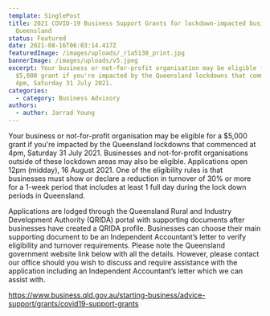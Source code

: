 ```yaml
---
template: SinglePost
title: 2021 COVID-19 Business Support Grants for lockdown-impacted businesses in
  Queensland
status: Featured
date: 2021-08-16T06:03:14.417Z
featuredImage: /images/uploads/_r1a5138_print.jpg
bannerImage: /images/uploads/v5.jpeg
excerpt: Your business or not-for-profit organisation may be eligible for a
  $5,000 grant if you're impacted by the Queensland lockdowns that commenced at
  4pm, Saturday 31 July 2021.
categories:
  - category: Business Advisory
authors:
  - author: Jarrad Young
---
```

Your business or not-for-profit organisation may be eligible for a $5,000 grant if you're impacted by the Queensland lockdowns that commenced at 4pm, Saturday 31 July 2021. Businesses and not-for-profit organisations outside of these lockdown areas may also be eligible. Applications open 12pm (midday), 16 August 2021.  One of the eligibility rules is that businesses must show or declare a reduction in turnover of 30% or more for a 1-week period that includes at least 1 full day during the lock down periods in Queensland.

Applications are lodged through the Queensland Rural and Industry Development Authority (QRIDA) portal with supporting documents after businesses have created a QRIDA profile.  Businesses can choose their main supporting document to be an Independent Accountant’s letter to verify eligibility and turnover requirements.  Please note the Queensland government website link below with all the details.  However, please contact our office should you wish to discuss and require assistance with the application including an Independent Accountant’s letter which we can assist with.

<https://www.business.qld.gov.au/starting-business/advice-support/grants/covid19-support-grants>